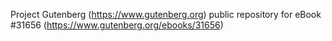 Project Gutenberg (https://www.gutenberg.org) public repository for eBook #31656 (https://www.gutenberg.org/ebooks/31656)
